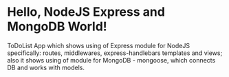 # Hello, NodeJS Express and MongoDB World!

ToDoList App which shows using of Express module for NodeJS specifically: routes, middlewares, express-handlebars templates and views; also it shows using of module for MongoDB - mongoose, which connects DB and works with models.

